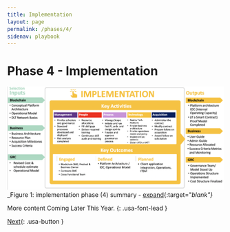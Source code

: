 ```yaml
---
title: Implementation
layout: page
permalink: /phases/4/
sidenav: playbook
---
```


# Phase 4 - Implementation

![Playbook Phases](../../assets/img/playbook/pb-phase-4.png)
_Figure 1: implementation phase (4) summary - [expand](../../assets/img/playbook/pb-phase-4.png){:target="_blank"}_

More content Coming Later This Year.
{: .usa-font-lead }

[Next](/blockchain-playbook/phases/5/){: .usa-button  }